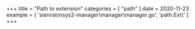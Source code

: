 +++
title = "Path to extension"
categories = [ "path" ]
date = 2020-11-23
example = [
   'sienna\msys2-manager\manager\manager.go', 'path.Ext('
]
+++

